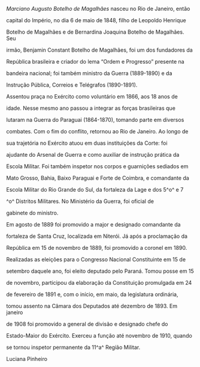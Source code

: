 

*Marciano Augusto Botelho de Magalhães* nasceu no Rio de Janeiro, então

capital do Império, no dia 6 de maio de 1848, filho de Leopoldo Henrique

Botelho de Magalhães e de Bernardina Joaquina Botelho de Magalhães. Seu

irmão, Benjamin Constant Botelho de Magalhães, foi um dos fundadores da

República brasileira e criador do lema “Ordem e Progresso” presente na

bandeira nacional; foi também ministro da Guerra (1889-1890) e da

Instrução Pública, Correios e Telégrafos (1890-1891).



Assentou praça no Exército como voluntário em 1866, aos 18 anos de

idade. Nesse mesmo ano passou a integrar as forças brasileiras que

lutaram na Guerra do Paraguai (1864-1870), tomando parte em diversos

combates. Com o fim do conflito, retornou ao Rio de Janeiro. Ao longo de

sua trajetória no Exército atuou em duas instituições da Corte: foi

ajudante do Arsenal de Guerra e como auxiliar de instrução prática da

Escola Militar. Foi também inspetor nos corpos e guarnições sediados em

Mato Grosso, Bahia, Baixo Paraguai e Forte de Coimbra, e comandante da

Escola Militar do Rio Grande do Sul, da fortaleza da Lage e dos 5^o^ e 7

^o^ Distritos Militares. No Ministério da Guerra, foi oficial de

gabinete do ministro.



Em agosto de 1889 foi promovido a major e designado comandante da

fortaleza de Santa Cruz, localizada em Niterói. Já após a proclamação da

República em 15 de novembro de 1889, foi promovido a coronel em 1890.

Realizadas as eleições para o Congresso Nacional Constituinte em 15 de

setembro daquele ano, foi eleito deputado pelo Paraná. Tomou posse em 15

de novembro, participou da elaboração da Constituição promulgada em 24

de fevereiro de 1891 e, com o início, em maio, da legislatura ordinária,

tomou assento na Câmara dos Deputados até dezembro de 1893. Em janeiro

de 1908 foi promovido a general de divisão e designado chefe do

Estado-Maior do Exército. Exerceu a função até novembro de 1910, quando

se tornou inspetor permanente da 11^a^ Região Militar.



Luciana Pinheiro



